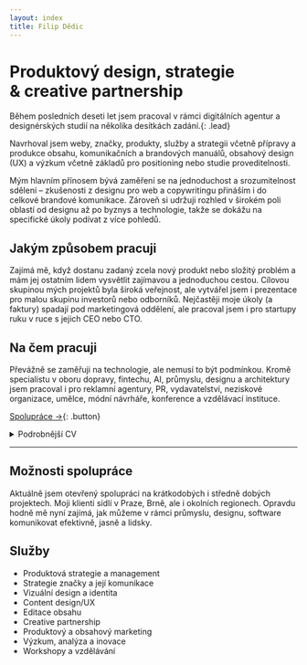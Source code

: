 ```yaml
---
layout: index
title: Filip Dědic
---
```

# Produktový design, strategie &&nbsp;creative partnership

Během posledních deseti let jsem pracoval v rámci digitálních agentur a designérských studií na několika desítkách zadání.{: .lead}

Navrhoval jsem weby, značky, produkty, služby a strategii včetně přípravy a produkce obsahu, komunikačních a brandových manuálů, obsahový design (UX) a výzkum včetně základů pro positioning nebo studie proveditelnosti.

Mým hlavním přínosem bývá zaměření se na jednoduchost a srozumitelnost sdělení – zkušenosti z designu pro web a copywritingu přináším i do celkové brandové komunikace. Zároveň si udržuji rozhled v širokém poli oblastí od designu až po byznys a technologie, takže se dokážu na specifické úkoly podívat z více pohledů.

## Jakým způsobem pracuji
Zajímá mě, když dostanu zadaný zcela nový produkt nebo složitý problém a mám jej ostatním lidem vysvětlit zajímavou a jednoduchou cestou. Cílovou skupinou mých projektů byla široká veřejnost, ale vytvářel jsem i prezentace pro malou skupinu investorů nebo odborníků. Nejčastěji moje úkoly (a faktury) spadají pod marketingová oddělení, ale pracoval jsem i pro startupy ruku v ruce s jejich CEO nebo CTO.

## Na čem pracuji
Převážně se zaměřuji na technologie, ale nemusí to být podmínkou. Kromě specialistu v oboru dopravy, fintechu, AI, průmyslu, designu a architektury jsem pracoval i pro reklamní agentury, PR, vydavatelství, neziskové organizace, umělce, módní návrháře, konference a vzdělávací instituce.

[Spolupráce →](/){: .button}

<details>
<summary>Podrobnější CV</summary>

FREELANCE
Od roku 2016

Zabývám se tvorbou sdělení, webů a značek pro firmy a výrobce z oblasti designu, průmyslu a architektury (PrincParket, Franek Architects, ArtSpeak, Rosetta Type Foundry). Zároveň jsem připravil dramaturgii pro konference, zpracoval analýzy a výzkumné projekty (WebExpo, Czechdesign), ale najdu i čas na spolupráci při překladech a literatuře (nakladatelství Host a Lingea).

SYMBIO DIGITAL
2017 — 2019 (Praha)

Začínal jsem jako digital creative a pracoval na webech, kampaních a marketingu (například Škoda Auto, Leo Express, T-Mobile, E.ON). Následně jsem se stal součástí nového strategického oddělení, ve kterém jsme budovali značky a plánovali komunikační strategie převážně pro startupy a mediální firmy (například Twisto, Behavio, EY, Vltava-Labe Media). Pomohl jsem vybudovat nabídku našeho týmu a připravil metodiku a nastroje pro workshopy, reporty, analýzy a brandové manuály. Zároveň jsme fungovali jako interní podpora agenturního kreativního týmu, připravovali a konzultovali klientská zadání a podklady (napříkald HBO, Poetizer, Kneipp, Twisto).

</details>

***

## Možnosti spolupráce
Aktuálně jsem otevřený spolupráci na krátkodobých i středně dobých projektech. Moji klienti sídlí v Praze, Brně, ale i okolních regionech. Opravdu hodně mě nyní zajímá, jak můžeme v rámci průmyslu, designu, software komunikovat efektivně, jasně a lidsky.

## Služby
- Produktová strategie a management
- Strategie značky a její komunikace
- Vizuální design a identita
- Content design/UX
- Editace obsahu
- Creative partnership
- Produktový a obsahový marketing
- Výzkum, analýza a inovace
- Workshopy a vzdělávání
